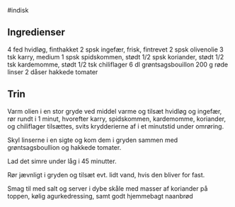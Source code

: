 #indisk

## Ingredienser
4 fed hvidløg, finthakket
2 spsk ingefær, frisk, fintrevet
2 spsk olivenolie
3 tsk karry, medium
1 spsk spidskommen, stødt
1/2 spsk koriander, stødt
1/2 tsk kardemomme, stødt
1/2 tsk chiliflager
6 dl grøntsagsbouillon
200 g røde linser
2 dåser hakkede tomater

## Trin
Varm olien i en stor gryde ved middel varme og tilsæt hvidløg og ingefær, rør rundt i 1 minut, hvorefter karry, spidskommen, kardemomme, koriander, og chiliflager tilsættes, svits krydderierne af i et minutstid under omrøring.

Skyl linserne i en sigte og kom dem i gryden sammen med grøntsagsboullion og hakkede tomater.

Lad det simre under låg i 45 minutter.

Rør jævnligt i gryden og tilsæt evt. lidt vand, hvis den bliver for fast.

Smag til med salt og server i dybe skåle med masser af koriander på toppen, kølig agurkedressing, samt godt hjemmebagt naanbrød
